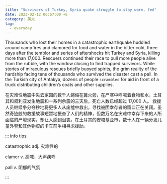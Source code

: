 ```yaml
---
title: "Survivors of Turkey, Syria quake struggle to stay warm, fed"
date: 2023-02-12 06:57:00 +8
category: 英文
tag:
  - everyday
---
```


Thousands who lost their homes in a catastrophic earthquake huddled around campfires and clamored for food and water in the bitter cold, three days after the temblor and series of aftershocks hit Turkey and Syria, killing more than 17,000. Rescuers continued their race to pull more people alive from the rubble, with the window closing to find trapped survivors. While stories of miraculous rescues briefly buoyed spirits, the grim reality of the hardship facing tens of thousands who survived the disaster cast a pall. In the Turkish city of Antakya, dozens of people `scrambled` for aid in front of a truck distributing children’s coats and other supplies.

在灾难性地震中失去家园的数千人蜷缩在篝火旁，在严寒中呼喊着食物和水，土耳其和叙利亚发生地震和一系列余震的三天后，死亡人数已经超过 17,000 人。 救援人员继续争分夺秒地将更多人从废墟中救出，寻找被困幸存者的窗口正在关闭。虽然奇迹般的救援故事短暂地振奋了人们的精神，但数万名在灾难中幸存下来的人所面临的严峻现实，却让人感到沮丧。在土耳其的安塔基亚市，数十人在一辆分发儿童外套和其他物资的卡车前争相寻求援助。

::: info tips

catastrophic adj. 灾难性的

clamor v. 高喊，大声疾呼

pall v. 阴郁的气氛

:::
